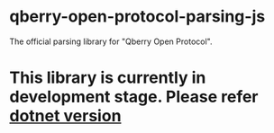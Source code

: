 # qberry-open-protocol-parsing-js
The official parsing library for "Qberry Open Protocol".

# This library is currently in development stage. Please refer [dotnet version](https://github.com/denizkanmaz/qberry-open-protocol-parsing-dotnet)

